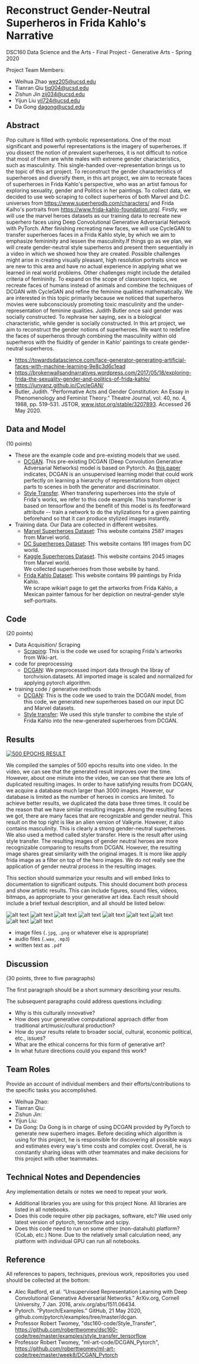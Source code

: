 # Reconstruct Gender-Neutral Superheros in Frida Kahlo's Narrative 

DSC160 Data Science and the Arts - Final Project - Generative Arts - Spring 2020

Project Team Members: 
- Weihua Zhao wez205@ucsd.edu
- Tianran Qiu tiq004@ucsd.edu
- Zishun Jin zij034@ucsd.edu
- Yijun Liu yil724@ucsd.edu
- Da Gong dagong@ucsd.edu

## Abstract


Pop culture is filled with symbolic representations. One of the most significant and powerful representations is the imagery of superheroes. If you dissect the notion of prevalent superheroes, it is not difficult to notice that most of them are white males with extreme gender characteristics, such as masculinity. This single-handed over-representation brings us to the topic of this art project. To reconstruct the gender characteristics of superheroes and diversify them, in this art project, we aim to recreate faces of superheroes in Frida Kahlo's perspective, who was an artist famous for exploring sexuality, gender and Politics in her paintings. 
To collect data, we decided to use web scraping to collect superheros of both Marvel and D.C. universes from https://www.superherodb.com/characters/ and Frida Kalho's portraits from https://www.frida-kahlo-foundation.org/. Firstly, we will use the marvel heroes datasets as our training data to recreate new superhero faces using Deep Convolutional Generative Adversarial Network with PyTorch. After finishing recreating new faces, we will use CycleGAN to transfer superheroes faces in a Frida Kahlo style, by which we aim to emphasize femininity and lessen the masculinity.If things go as we plan, we will create gender-neutral style superheros and present them sequentially in a video in which we showed how they are created. 
Possible challenges might arise in creating visually pleasant, high resolution portraits since we are new to this area and have no actual experience in applying what we learned in real world problems. Other challenges might include the detailed criteria of femininity. To expand on the scope of classroom topics, we recreate faces of humans instead of animals and combine the techniques of DCGAN with CycleGAN and refine the feminine qualities mathematically. 
We are interested in this topic primarily because we noticed that superheros movies were subconsciously promoting toxic masculinity and the under-representation of feminine qualities. Judith Butler once said gender was socially constructed. To rephrase her saying, sex is a biological characteristic, while gender is socially constructed. In this art project, we aim to reconstruct the gender notions of superheroes. We want to redefine the faces of superheros through combining the masculinity within old superheros with the fluidity of gender in Kahlo' paintings to create gender-neutral superheros. 


 - https://towardsdatascience.com/face-generator-generating-artificial-faces-with-machine-learning-9e8c3d6c1ead
 - https://brokenwallsandnarratives.wordpress.com/2017/05/18/exploring-frida-the-sexuality-gender-and-politics-of-frida-kahlo/
 - https://junyanz.github.io/CycleGAN/
 - Butler, Judith. “Performative Acts and Gender Constitution: An Essay in Phenomenology and Feminist Theory.” Theatre Journal, vol. 40, no. 4, 1988, pp. 519–531. JSTOR, www.jstor.org/stable/3207893. Accessed 26 May 2020.


## Data and Model

(10 points) 
- These are the example code and pre-existing models that we used. 
  - [DCGAN](https://github.com/roberttwomey/ml-art-code/blob/master/week8/DCGAN_Pytorch/dcgan_train.ipynb).
  This pre-existing DCGAN (Deep Convolution Generative Adversarial Networks) model is based on Pytorch. As [this paper](https://arxiv.org/abs/1511.06434) indicates, DCGAN is an unsupervised learning model that could work perfectly on learning a hierarchy of representations from object parts to scenes in both the generator and discriminator. 
  - [Style Transfer](https://github.com/roberttwomey/dsc160-code/blob/master/examples/style_transfer_tensorflow/style_transfer_keras.ipynb). 
  When transfering superheroes into the style of Frida's works, we refer to this code example. This transformer is based on tensorflow and the benefit of this model is its feedforward attribute -- train a network to do the stylizations for a given painting beforehand so that it can produce stylized images instantly.
- Training data. Our Data are collected in different websites.
  - [Marvel Superheroes Dataset](https://www.marvel.com/characters): This website contains 2587 images from Marvel world.
  - [DC Superheroes Dataset](https://www.dccomics.com/characters): This website contains 191 images from DC world.
  - [Kaggle Superheroes Dataset](https://www.kaggle.com/vibster2397/superheroes). This website contains 2045 images from Marvel world. <br/>
We collected superheroes from those website by hand.
  - [Frida Kahlo Dataset](https://www.wikiart.org/en/frida-kahlo): This website contains 99 paintings by Frida Kahlo.<br/>
  We scrape wikiart page to get the artworks from Frida Kahlo, a Mexican painter famous for her depiction on neutral-gender style self-portraits.
  

## Code

(20 points)
- Data Acquisition/ Scraping
  * [Scraping](/code/scrape_frida_arts.ipynb): This is the code we used for scraping Frida's artworks from Wiki-art.
- code for preprocessing
  * [DCGAN](/Final_Project_Group_404-not-found.ipynb): We preprocessed import data through the libray of torchvision.datasets. All imported image is scaled and normalized for applying pytorch algorithm.
- training code / generative methods
  * [DCGAN](/Final_Project_Group_404-not-found.ipynb): This is the code we used to train the DCGAN model, from this code, we generated new superheroes based on our input DC and Marvel datasets.
  * [Style transfer](/style_transfer_keras.ipynb): We used this style transfer to combine the style of Frida Kahlo into the new-generated superheroes from DCGAN.

## Results

[![500 EPOCHS RESULT](http://img.youtube.com/vi/o9a6aOox2I0/0.jpg)](https://www.youtube.com/watch?v=o9a6aOox2I0 "500 EPOCHS RESULT")

We compiled the samples of 500 epochs results into one video. In the video, we can see that the generated result improves over the time. However, about one minute into the video, we can see that there are lots of duplicated resulting images. In order to have satisfying results from DCGAN, we acquire a database much larger than 3000 images. However, our database is limited as the number of heroes in comics are limited. To achieve better results, we duplicated the data base three times. It could be the reason that we have similar resulting images. Among the resulting faces we got, there are many faces that are recognizable and gender neutral. This result on the top right is like an alien version of Valkyrie. However, it also contains masculinity. This is clearly a strong gender-neutral superheroes.
We also used a method called styler transfer. Here is the result after using style transfer. The resulting images of gender neutral heroes are more recognizable comparing to results from DCGAN. However, the resulting image shares great similarity with the original images. It is more like apply frida image as a filter on top of the hero images. We do not really see the application of gender neutral process in the resulting images. 

This section should summarize your results and will embed links to documentation to significant outputs. This should document both process and show artistic results. This can include figures, sound files, videos, bitmaps, as appropriate to your generative art idea. Each result should include a brief textual description, and all should be listed below: 

![alt text](https://github.com/ucsd-dsc-arts/dsc160-final-404-not-found-1/blob/master/results/results/WeChat%20Image_2020060704331512.png)
![alt text](https://github.com/ucsd-dsc-arts/dsc160-final-404-not-found-1/blob/master/results/results/WeChat%20Image_2020060704331573.png)
![alt text](https://github.com/ucsd-dsc-arts/dsc160-final-404-not-found-1/blob/master/results/results/WeChat%20Image_2020060704331515.png)
![alt text](https://github.com/ucsd-dsc-arts/dsc160-final-404-not-found-1/blob/master/results/results/WeChat%20Image_2020060704331538.png)
![alt text](https://github.com/ucsd-dsc-arts/dsc160-final-404-not-found-1/blob/master/results/results/WeChat%20Image_2020060704331517.png)
![alt text](https://github.com/ucsd-dsc-arts/dsc160-final-404-not-found-1/blob/master/results/results/WeChat%20Image_2020060704331527.png)
![alt text](https://github.com/ucsd-dsc-arts/dsc160-final-404-not-found-1/blob/master/results/results/WeChat%20Image_2020060704331535.png)
![alt text](https://github.com/ucsd-dsc-arts/dsc160-final-404-not-found-1/blob/master/results/results/WeChat%20Image_202006070433155.png)
![alt text](https://github.com/ucsd-dsc-arts/dsc160-final-404-not-found-1/blob/master/results/results/WeChat%20Image_2020060704331570.png)

- image files (`.jpg`, `.png` or whatever else is appropriate)
- audio files (`.wav`, `.mp3`)
- written text as `.pdf`

## Discussion

(30 points, three to five paragraphs)

The first paragraph should be a short summary describing your results.

The subsequent paragraphs could address questions including:
- Why is this culturally innovative?
- How does your generative computational approach differ from traditional art/music/cultural production? 
- How do your results relate to broader social, cultural, economic political, etc., issues? 
- What are the ethical concerns for this form of generative art? 
- In what future directions could you expand this work?

## Team Roles

Provide an account of individual members and their efforts/contributions to the specific tasks you accomplished.
- Weihua Zhao:
- Tianran Qiu:
- Zishun Jin:
- Yijun Liu:
- Da Gong: Da Gong is in charge of using DCGAN provided by PyTorch to generate new superhero images. Before deciding which algorithm is using for this project, he is responsible for discovering all possible ways and estimates every way's time costs and complex cost. Overall, he is constantly sharing ideas with other teammates and make decisions for this project with other teammates.


## Technical Notes and Dependencies

Any implementation details or notes we need to repeat your work. 
- Additional libraries you are using for this project
None. All libraries are listed in all notebooks.
- Does this code require other pip packages, software, etc?
We used only latest version of pytorch, tensorflow and scipy.
- Does this code need to run on some other (non-datahub) platform? (CoLab, etc.)
None. Due to the relatively small calculation need, any platform with individual GPU can run all notebooks.


## Reference

All references to papers, techniques, previous work, repositories you used should be collected at the bottom:
- Alec Radford, et al. “Unsupervised Representation Learning with Deep Convolutional Generative Adversarial Networks.” ArXiv.org, Cornell University, 7 Jan. 2016, arxiv.org/abs/1511.06434.
- Pytorch. “Pytorch/Examples.” GitHub, 21 May 2020, github.com/pytorch/examples/tree/master/dcgan.
- Professor Robert Twomey, "dsc160-code/Style_Transfer", https://github.com/roberttwomey/dsc160-code/tree/master/examples/style_transfer_tensorflow
- Professor Robert Twomey, "ml-art-code/DCGAN_Pytorch", https://github.com/roberttwomey/ml-art-code/tree/master/week8/DCGAN_Pytorch

